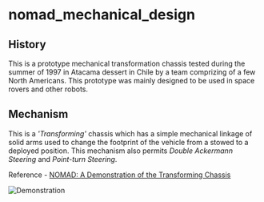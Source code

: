 # nomad_mechanical_design
## History

This is a prototype mechanical transformation chassis tested during the summer of 1997 in Atacama dessert in Chile by a team comprizing of a few North Americans. This prototype was mainly designed to be used in space rovers and other robots.


## Mechanism
This is a *'Transforming'* chassis which has a simple mechanical linkage of solid arms used to change the footprint of the vehicle from a stowed to a deployed position. This mechanism also permits *Double Ackermann Steering* and *Point-turn Steering*.

Reference - [NOMAD: A Demonstration of the Transforming Chassis](https://www.sciencedirect.com/science/article/pii/S147466701744198X)

![Demonstration](https://www.researchgate.net/profile/Dimitrios-Apostolopoulos-3/publication/2378232/figure/fig18/AS:340772391014405@1458257877463/Nomads-transforming-chassis-in-a-compacted-and-deployed-configuration-top-Four-steps.png)



